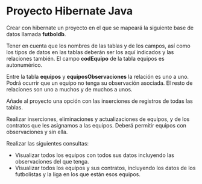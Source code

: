 # Proyecto Hibernate Java

Crear con hibernate un proyecto en el que se mapeará la siguiente base de datos llamada **futboldb**. 

Tener en cuenta que los nombres de las tablas y de los campos, así como los tipos de datos en las tablas deberán ser los aquí indicados y las relaciones también. El campo **codEquipo** de la tabla equipos es autonumérico. 

Entre la tabla **equipos** y **equiposObservaciones** la relación es uno a uno. Podrá ocurrir que un equipo no tenga su observación asociada. El resto de relaciones son uno a muchos y de muchos a unos.

Añade al proyecto una opción con las inserciones de registros de todas las tablas. 

Realizar inserciones, eliminaciones y actualizaciones de equipos, y de los contratos que les asignamos a las equipos. Deberá permitir equipos con observaciones y sin ella. 

Realizar las siguientes consultas: 

- Visualizar todos los equipos con todos sus datos incluyendo las observaciones del que tenga.
- Visualizar todos los equipos y sus contratos, incluyendo los datos de los futbolistas y la liga en los que están esos equipos.
